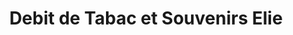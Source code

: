 ---
title: "Debit de Tabac et Souvenirs Elie"
url: /salles-curan/debit-de-tabac-et-souvenirs-elie/
shop: chasse
---